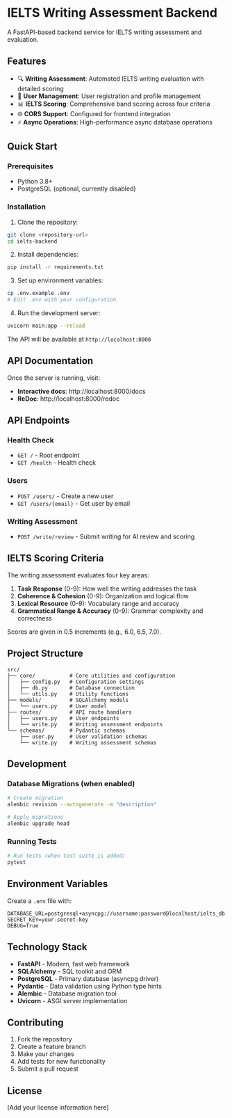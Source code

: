 # IELTS Writing Assessment Backend

A FastAPI-based backend service for IELTS writing assessment and evaluation.

## Features

- 🔍 **Writing Assessment**: Automated IELTS writing evaluation with detailed scoring
- 👤 **User Management**: User registration and profile management
- 📊 **IELTS Scoring**: Comprehensive band scoring across four criteria
- 🌐 **CORS Support**: Configured for frontend integration
- ⚡ **Async Operations**: High-performance async database operations

## Quick Start

### Prerequisites

- Python 3.8+
- PostgreSQL (optional, currently disabled)

### Installation

1. Clone the repository:
```bash
git clone <repository-url>
cd ielts-backend
```

2. Install dependencies:
```bash
pip install -r requirements.txt
```

3. Set up environment variables:
```bash
cp .env.example .env
# Edit .env with your configuration
```

4. Run the development server:
```bash
uvicorn main:app --reload
```

The API will be available at `http://localhost:8000`

## API Documentation

Once the server is running, visit:
- **Interactive docs**: http://localhost:8000/docs
- **ReDoc**: http://localhost:8000/redoc

## API Endpoints

### Health Check
- `GET /` - Root endpoint
- `GET /health` - Health check

### Users
- `POST /users/` - Create a new user
- `GET /users/{email}` - Get user by email

### Writing Assessment
- `POST /write/review` - Submit writing for AI review and scoring

## IELTS Scoring Criteria

The writing assessment evaluates four key areas:

1. **Task Response** (0-9): How well the writing addresses the task
2. **Coherence & Cohesion** (0-9): Organization and logical flow
3. **Lexical Resource** (0-9): Vocabulary range and accuracy
4. **Grammatical Range & Accuracy** (0-9): Grammar complexity and correctness

Scores are given in 0.5 increments (e.g., 6.0, 6.5, 7.0).

## Project Structure

```
src/
├── core/           # Core utilities and configuration
│   ├── config.py   # Configuration settings
│   ├── db.py       # Database connection
│   └── utils.py    # Utility functions
├── models/         # SQLAlchemy models
│   └── users.py    # User model
├── routes/         # API route handlers
│   ├── users.py    # User endpoints
│   └── write.py    # Writing assessment endpoints
└── schemas/        # Pydantic schemas
    ├── user.py     # User validation schemas
    └── write.py    # Writing assessment schemas
```

## Development

### Database Migrations (when enabled)

```bash
# Create migration
alembic revision --autogenerate -m "description"

# Apply migrations
alembic upgrade head
```

### Running Tests

```bash
# Run tests (when test suite is added)
pytest
```

## Environment Variables

Create a `.env` file with:

```env
DATABASE_URL=postgresql+asyncpg://username:password@localhost/ielts_db
SECRET_KEY=your-secret-key
DEBUG=True
```

## Technology Stack

- **FastAPI** - Modern, fast web framework
- **SQLAlchemy** - SQL toolkit and ORM
- **PostgreSQL** - Primary database (asyncpg driver)
- **Pydantic** - Data validation using Python type hints
- **Alembic** - Database migration tool
- **Uvicorn** - ASGI server implementation

## Contributing

1. Fork the repository
2. Create a feature branch
3. Make your changes
4. Add tests for new functionality
5. Submit a pull request

## License

[Add your license information here]